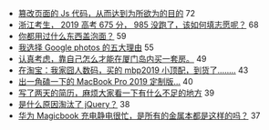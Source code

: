 - [篡改页面的 Js 代码，从而达到为所欲为的目的](https://www.v2ex.com/t/576589) 72
- [浙江考生， 2019 高考 675 分， 985 没跑了，该如何填志愿呢？](https://www.v2ex.com/t/576558) 68
- [你都用过什么东西盖泡面？](https://www.v2ex.com/t/576551) 59
- [我选择 Google photos 的五大理由](https://www.v2ex.com/t/576674) 55
- [认真考虑，靠自己怎么才能在厦门岛内买一套房。](https://www.v2ex.com/t/576614) 49
- [在淘宝：我家囧人数码，买的 mbp2019 小顶配，到货了........](https://www.v2ex.com/t/576575) 43
- [出一角磕一下的 MacBook Pro 2019 定制版…](https://www.v2ex.com/t/576671) 40
- [写了两天的简历，麻烦大家看一下有什么不足的地方](https://www.v2ex.com/t/576679) 39
- [是什么原因淘汰了 jQuery？](https://www.v2ex.com/t/576583) 38
- [华为 Magicbook 充电静电很忙，是所有的金属本都是这样的吗？](https://www.v2ex.com/t/576562) 37